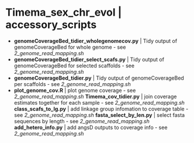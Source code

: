 # Timema_sex_chr_evol | accessory_scripts

* **genomeCoverageBed_tidier_wholegenomecov.py** | Tidy output of genomeCoverageBed for whole genome - see *2_genome_read_mapping.sh*
* **genomeCoverageBed_tidier_select_scafs.py** | Tidy output of genomeCoverageBed for selected scaffolds - see *2_genome_read_mapping.sh*
* **genomeCoverageBed_tidier.py** | Tidy output of genomeCoverageBed per scaffolds - see *2_genome_read_mapping.sh*
* **plot_genome_cov.R** | plot genome coverage - see *2_genome_read_mapping.sh*
**Timema_cov_tidier.py**  | join coverage estimates together for each sample - see *2_genome_read_mapping.sh*
**class_scafs_to_lg.py**  | add linkage group infomation to coverage table - see *2_genome_read_mapping.sh*
**fasta_select_by_len.py** | select fasta sequences by length - see *2_genome_read_mapping.sh*
**add_hetero_info.py** | add angsD outputs to coverage info - see *2_genome_read_mapping.sh*
